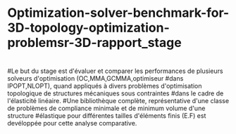 # Optimization-solver-benchmark-for-3D-topology-optimization-problemsr-3D-rapport_stage
#
#Le but du stage est d'évaluer et comparer les performances de plusieurs solveurs d'optimisation (OC,MMA,GCMMA,optimiseur 
#dans IPOPT,NLOPT), quand appliqués à divers problèmes d'optimisation topologique de structures mécaniques sous contraintes 
#dans le cadre de l'élasticité linéaire.
#Une bibliothèque complète, représentative d'une classe de problèmes de compliance minimale et de minimum volume d'une structure 
#élastique pour différentes tailles d'éléments finis (E.F) est devéloppée pour cette analyse comparative.
   
